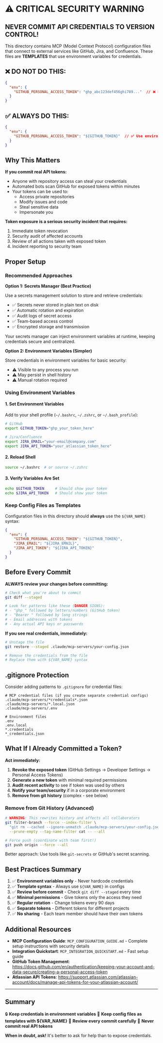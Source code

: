 # ⚠️ CRITICAL SECURITY WARNING

## NEVER COMMIT API CREDENTIALS TO VERSION CONTROL!

This directory contains MCP (Model Context Protocol) configuration files that connect to external services like GitHub, Jira, and Confluence. These files are **TEMPLATES** that use environment variables for credentials.

## ❌ DO NOT DO THIS:

```json
{
  "env": {
    "GITHUB_PERSONAL_ACCESS_TOKEN": "ghp_abc123def456ghi789..."  // ❌ NEVER DO THIS!
  }
}
```

## ✅ ALWAYS DO THIS:

```json
{
  "env": {
    "GITHUB_PERSONAL_ACCESS_TOKEN": "${GITHUB_TOKEN}"  // ✅ Use environment variable
  }
}
```

## Why This Matters

**If you commit real API tokens:**
- Anyone with repository access can steal your credentials
- Automated bots scan GitHub for exposed tokens within minutes
- Your tokens can be used to:
  - Access private repositories
  - Modify issues and code
  - Steal sensitive data
  - Impersonate you

**Token exposure is a serious security incident that requires:**
1. Immediate token revocation
2. Security audit of affected accounts
3. Review of all actions taken with exposed token
4. Incident reporting to security team

## Proper Setup

### Recommended Approaches

**Option 1: Secrets Manager (Best Practice)**

Use a secrets management solution to store and retrieve credentials:
- ✅ Secrets never stored in plain text on disk
- ✅ Automatic rotation and expiration
- ✅ Audit logs of secret access
- ✅ Team-based access control
- ✅ Encrypted storage and transmission

Your secrets manager can inject environment variables at runtime, keeping credentials secure and centralized.

**Option 2: Environment Variables (Simpler)**

Store credentials in environment variables for basic security:
- ⚠️ Visible to any process you run
- ⚠️ May persist in shell history
- ⚠️ Manual rotation required

### Using Environment Variables

#### 1. Set Environment Variables

Add to your shell profile (`~/.bashrc`, `~/.zshrc`, or `~/.bash_profile`):

```bash
# GitHub
export GITHUB_TOKEN="ghp_your_token_here"

# Jira/Confluence
export JIRA_EMAIL="your-email@company.com"
export JIRA_API_TOKEN="your_atlassian_token_here"
```

#### 2. Reload Shell

```bash
source ~/.bashrc  # or source ~/.zshrc
```

#### 3. Verify Variables Are Set

```bash
echo $GITHUB_TOKEN     # Should show your token
echo $JIRA_API_TOKEN   # Should show your token
```

### Keep Config Files as Templates

Configuration files in this directory should **always** use the `${VAR_NAME}` syntax:

```json
{
  "env": {
    "GITHUB_PERSONAL_ACCESS_TOKEN": "${GITHUB_TOKEN}",
    "JIRA_EMAIL": "${JIRA_EMAIL}",
    "JIRA_API_TOKEN": "${JIRA_API_TOKEN}"
  }
}
```

## Before Every Commit

**ALWAYS review your changes before committing:**

```bash
# Check what you're about to commit
git diff --staged

# Look for patterns like these (DANGER SIGNS):
# - "ghp_" followed by letters/numbers (GitHub token)
# - "Bearer " followed by long strings
# - Email addresses with tokens
# - Any actual API keys or passwords
```

**If you see real credentials, immediately:**
```bash
# Unstage the file
git restore --staged .claude/mcp-servers/your-config.json

# Remove the credentials from the file
# Replace them with ${VAR_NAME} syntax
```

## .gitignore Protection

Consider adding patterns to `.gitignore` for credential files:

```gitignore
# MCP credential files (if you create separate credential configs)
.claude/mcp-servers/*credentials*.json
.claude/mcp-servers/*.local.json
.claude/mcp-servers/.env

# Environment files
.env
.env.local
*.credentials
*_credentials.json
```

## What If I Already Committed a Token?

**Act immediately:**

1. **Revoke the exposed token** (GitHub Settings → Developer Settings → Personal Access Tokens)
2. **Generate a new token** with minimal required permissions
3. **Audit recent activity** to see if token was used by others
4. **Notify your team/security** if in a corporate environment
5. **Remove from git history** (complex - see below)

### Remove from Git History (Advanced)

```bash
# WARNING: This rewrites history and affects all collaborators
git filter-branch --force --index-filter \
  "git rm --cached --ignore-unmatch .claude/mcp-servers/your-config.json" \
  --prune-empty --tag-name-filter cat -- --all

# Force push (coordinate with team first!)
git push origin --force --all
```

Better approach: Use tools like `git-secrets` or GitHub's secret scanning.

## Best Practices Summary

1. ✅ **Environment variables only** - Never hardcode credentials
2. ✅ **Template syntax** - Always use `${VAR_NAME}` in configs
3. ✅ **Review before commit** - Check `git diff --staged` every time
4. ✅ **Minimal permissions** - Give tokens only the access they need
5. ✅ **Regular rotation** - Change tokens every 90 days
6. ✅ **Separate tokens** - Different tokens for different projects
7. ✅ **No sharing** - Each team member should have their own tokens

## Additional Resources

- **MCP Configuration Guide**: `MCP_CONFIGURATION_GUIDE.md` - Complete setup instructions with security details
- **Integration Quickstart**: `MCP_INTEGRATION_QUICKSTART.md` - Fast setup guide
- **GitHub Token Management**: https://docs.github.com/en/authentication/keeping-your-account-and-data-secure/creating-a-personal-access-token
- **Atlassian API Tokens**: https://support.atlassian.com/atlassian-account/docs/manage-api-tokens-for-your-atlassian-account/

---

## Summary

🔒 **Keep credentials in environment variables**
📝 **Keep config files as templates with ${VAR_NAME}**
👀 **Review every commit carefully**
🚫 **Never commit real API tokens**

**When in doubt, ask!** It's better to ask for help than to expose credentials.